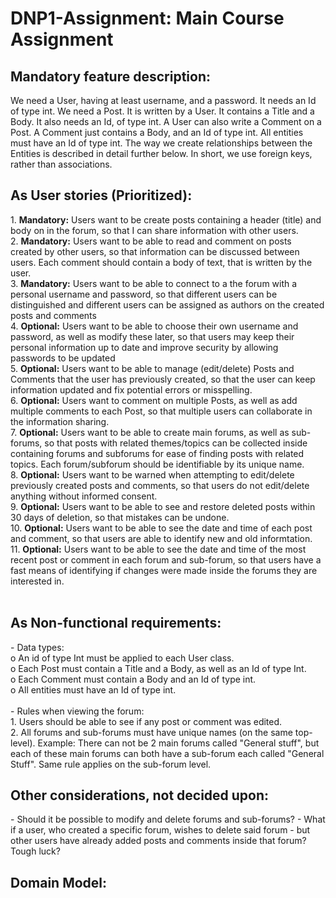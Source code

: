 # DNP1-Assignment: Main Course Assignment


<h2><b>Mandatory feature description</b>:</h2>
<p>We need a User, having at least username, and a password. It needs an Id of type int. We need a Post. It is written by a User. It contains a Title and a Body. It also needs an Id, of type int. A User can also write a Comment on a Post. A Comment just contains a Body, and an Id of type int.
All entities must have an Id of type int. The way we create relationships between the Entities is described in detail further below. In short, we use foreign keys, rather than associations.</p>

<h2><b>As User stories (Prioritized):</b></h2>
  1.	<b>Mandatory:</b> Users want to be create posts containing a header (title) and body on in the forum, so that I can share information with other users.<br />
  2.	<b>Mandatory:</b> Users want to be able to read and comment on posts created by other users, so that information can be discussed between users. Each comment should contain a body of text, that is written by the user.<br />
  3.	<b>Mandatory:</b> Users want to be able to connect to a the forum with a personal username and password, so that different users can be distinguished and different users can be assigned as authors on the created posts and comments<br />
  4.  <b>Optional:</b> Users want to be able to choose their own username and password, as well as modify these later, so that users may keep their personal information up to date and improve security by allowing passwords to be updated<br />
  5.	<b>Optional:</b> Users want to be able to manage (edit/delete) Posts and Comments that the user has previously created, so that the user can keep information updated and fix potential errors or misspelling.<br />
  6.	<b>Optional:</b> Users want to comment on multiple Posts, as well as add multiple comments to each Post, so that multiple users can collaborate in the information sharing.<br />
  7.  <b>Optional:</b> Users want to be able to create main forums, as well as sub-forums, so that posts with related themes/topics can be collected inside containing forums and subforums for ease of finding posts with related topics. Each forum/subforum should be identifiable by its unique name.<br />
  8.  <b>Optional:</b> Users want to be warned when attempting to edit/delete previously created posts and comments, so that users do not edit/delete anything without informed consent.<br />
  9.  <b>Optional:</b> Users want to be able to see and restore deleted posts within 30 days of deletion, so that mistakes can be undone.<br />
  10.  <b>Optional:</b> Users want to be able to see the date and time of each post and comment, so that users are able to identify new and old informtation.<br />
  11.  <b>Optional:</b> Users want to be able to see the date and time of the most recent post or comment in each forum and sub-forum, so that users have a fast means of identifying if changes were made inside the forums they are interested in.<br />
<br />


<h2><b>As Non-functional requirements:</b></h2>
-	Data types:<br />
  o	An id of type Int must be applied to each User class.<br />
  o	Each Post must contain a Title and a Body, as well as an Id of type Int.<br />
  o	Each Comment must contain a Body and an Id of type int.<br />
  o	All entities must have an Id of type int.<br /><br />
- Rules when viewing the forum:<br />
  1.	Users should be able to see if any post or comment was edited.<br />
  2.  All forums and sub-forums must have unique names (on the same top-level). Example: There can not be 2 main forums called "General stuff", but each of these main forums can both have a sub-forum each called "General Stuff". Same rule applies on the sub-forum level.

<h2><b>Other considerations, not decided upon:</b></h2>
- Should it be possible to modify and delete forums and sub-forums?
- What if a user, who created a specific forum, wishes to delete said forum - but other users have already added posts and comments inside that forum? Tough luck?
  
<h2><b>Domain Model:</b></h2>
